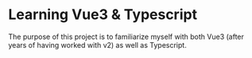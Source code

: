# Learning Vue3 & Typescript

The purpose of this project is to familiarize myself with both Vue3 (after years of having worked with v2) as well as Typescript.

